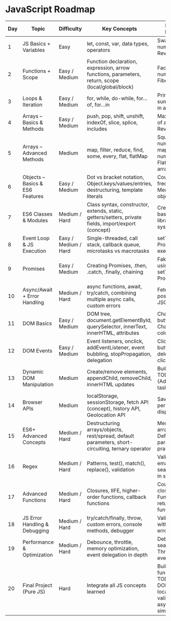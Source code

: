 # JavaScript Roadmap

| Day | Topic                           | Difficulty           | Key Concepts                                                                                         | Practice / Programs                                                                        |
| --- | ------------------------------- | -------------------- | ---------------------------------------------------------------------------------------------------- | ------------------------------------------------------------------------------------------ |
| 1   | JS Basics + Variables           | Easy                 | let, const, var, data types, operators                                                               | Swap two numbers, Reverse a string                                                         |
| 2   | Functions + Scope               | Easy / Medium        | Function declaration, expression, arrow functions, parameters, return, scope (local/global/block)    | Factorial of a number, Fibonacci series                                                    |
| 3   | Loops & Iteration               | Easy / Medium        | for, while, do-while, for…of, for…in                                                                 | Print patterns, sum of numbers in array                                                    |
| 4   | Arrays – Basics & Methods       | Easy / Medium        | push, pop, shift, unshift, indexOf, slice, splice, includes                                          | Max/Min, Sum of array, Reverse array                                                       |
| 5   | Arrays – Advanced Methods       | Medium               | map, filter, reduce, find, some, every, flat, flatMap                                                | Square numbers with map, Filter even numbers, Flatten nested array                         |
| 6   | Objects – Basics & ES6 Features | Easy / Medium        | Dot vs bracket notation, Object.keys/values/entries, destructuring, template literals                | Count character frequency, Merge two objects                                               |
| 7   | ES6 Classes & Modules           | Medium / Hard        | Class syntax, constructor, extends, static, getters/setters, private fields, import/export (concept) | Create a class-based library/book system                                                   |
| 8   | Event Loop & JS Execution       | Easy / Medium / Hard | Single-threaded, call stack, callback queue, microtasks vs macrotasks                                | setTimeout + Promise execution trace                                                       |
| 9   | Promises                        | Easy / Medium        | Creating Promises, .then, .catch, .finally, chaining                                                 | Fake API call using setTimeout with Promises                                               |
| 10  | Async/Await + Error Handling    | Medium / Hard        | async functions, await, try/catch, combining multiple async calls, custom errors                     | Fetch simulated posts (fake JSON)                                                          |
| 11  | DOM Basics                      | Easy / Medium        | DOM tree, document.getElementById, querySelector, innerText, innerHTML, attributes                   | Change text on button click, Change div color                                              |
| 12  | DOM Events                      | Easy / Medium        | Event listeners, onclick, addEventListener, event bubbling, stopPropagation, delegation              | Click counter button, delegated list click                                                 |
| 13  | Dynamic DOM Manipulation        | Medium               | Create/remove elements, appendChild, removeChild, innerHTML updates                                  | Build a simple TODO app (Add/Remove tasks)                                                 |
| 14  | Browser APIs                    | Medium               | localStorage, sessionStorage, fetch API (concept), history API, Geolocation API                      | Save user input persistently, display location                                             |
| 15  | ES6+ Advanced Concepts          | Medium / Hard        | Destructuring arrays/objects, rest/spread, default parameters, short-circuiting, ternary operator    | Merge arrays/objects, Default parameters practice                                          |
| 16  | Regex                           | Medium / Hard        | Patterns, test(), match(), replace(), validation                                                     | Validate email/password, search/replace in string                                          |
| 17  | Advanced Functions              | Medium / Hard        | Closures, IIFE, higher-order functions, callback functions                                           | Counter with closure, Function returning function                                          |
| 18  | JS Error Handling & Debugging   | Medium / Hard        | try/catch/finally, throw, custom errors, console methods, debugger                                   | Validate input with custom error messages                                                  |
| 19  | Performance & Optimization      | Medium / Hard        | Debounce, throttle, memory optimization, event delegation in depth                                   | Debounce search input, Throttle scroll event                                               |
| 20  | Final Project (Pure JS)         | Hard                 | Integrate all JS concepts learned                                                                    | Build a fully functional TODO app: DOM, events, localStorage, validation, async simulation |
